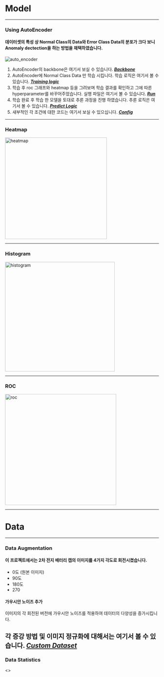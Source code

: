# Model
---
### Using AutoEncoder
#### 데이터셋의 특성 상 Normal Class의 Data와 Error Class Data의 분포가 크다 보니 Anomaly dectection을 하는 방법을 채택하였습니다.
![auto_encoder](https://github.com/wooyoungwoong-AI/wooyoungwoong-AI/assets/136695011/4c7a4723-0314-4a20-8bf8-c0e157de830b)

1. AutoEncoder의 backbone은 여기서 보실 수 있습니다. [**_Backbone_**](https://github.com/MBV-and-Kids/Model/blob/main/notebook/py/vae.py)
2. AutoEncoder에 Normal Class Data 만 학습 시킵니다. 학습 로직은 여기서 볼 수 있습니다. [**_Training logic_**](https://github.com/MBV-and-Kids/Model/blob/main/notebook/py/Training.py)
3. 학습 후 roc 그래프와 heatmap 등을 그려보며 학습 결과를 확인하고 그에 따른 hyperparameter를 바꾸어주었습니다. 실행 파일은 여기서 볼 수 있습니다. [**_Run_**](https://github.com/MBV-and-Kids/Model/blob/main/notebook/run_colab_ver.ipynb)
4. 학습 완료 후 학습 한 모델을 토대로 추론 과정을 진행 하였습니다. 추론 로직은 여기서 볼 수 있습니다. [**_Predict Logic_**](https://github.com/MBV-and-Kids/Model/blob/main/notebook/py/predict.py)
5. 새부적인 각 조건에 대한 코드는 여기서 보실 수 있으십니다. [**_Config_**](https://github.com/MBV-and-Kids/Model/blob/main/notebook/py/config.py)
---

### Heatmap

<img width="333" alt="heatmap" src="https://github.com/wooyoungwoong-AI/wooyoungwoong-AI/assets/136695011/a5accc95-4739-4c35-bf63-b9ce1880daaa">

---

### Histogram

<img width="359" alt="histogram" src="https://github.com/wooyoungwoong-AI/wooyoungwoong-AI/assets/136695011/de209bc4-ef5d-4550-8a49-c966caba047a">

---

### ROC

<img width="364" alt="roc" src="https://github.com/wooyoungwoong-AI/wooyoungwoong-AI/assets/136695011/c9b1a574-1038-460f-ac34-7fa2cd34c52d">

---

# Data
---
### Data Augmentation
#### 이 프로젝트에서는 2차 전지 배터리 캡의 이미지를 4가지 각도로 회전시켰습니다.
* 0도 (원본 이미지)
* 90도
* 180도
* 270

#### 가우시안 노이즈 추가
이미지의 각 회전된 버전에 가우시안 노이즈를 적용하여 데이터의 다양성을 증가시킵니다.

각 증강 방법 및 이미지 정규화에 대해서는 여기서 볼 수 있습니다. [**_Custom Dataset_**](https://github.com/MBV-and-Kids/Model/blob/main/notebook/CNNCustomDataset.ipynb)
---

### Data Statistics

<>
